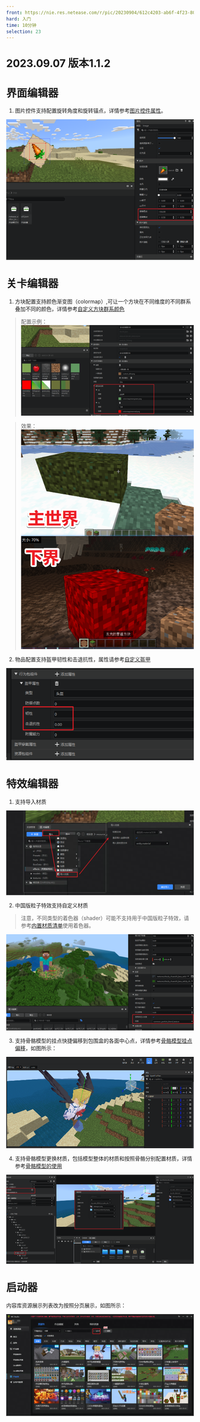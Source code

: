 ```yaml
---
front: https://nie.res.netease.com/r/pic/20230904/612c4203-ab6f-4f23-807e-ebf2f4086bf1.png
hard: 入门
time: 10分钟
selection: 23
---
```


# 2023.09.07 版本1.1.2

# 界面编辑器
1. 图片控件支持配置旋转角度和旋转锚点，详情参考[图片控件属性](../../18-界面与交互/30-UI说明文档.md#image)。

![](./images/230907/imgaerotate.png)


# 关卡编辑器
1. 方块配置支持颜色渐变图（colormap）,可让一个方块在不同维度的不同群系叠加不同的颜色，详情参考[自定义方块群系颜色](../../20-玩法开发/15-自定义游戏内容/2-自定义方块/2-功能.md#自定义方块及自定义方块模型的群系颜色)

> 配置示例：
![](./images/230907/colormapedit.png)

> 效果：
![](./images/230907/colormap.png)


2. 物品配置支持盔甲韧性和击退抗性，属性请参考[自定义盔甲](../../20-玩法开发/15-自定义游戏内容/1-自定义物品/3-自定义盔甲.md#json组件)

![](./images/230907/itemconfig.png)


# 特效编辑器

1. 支持导入材质

![](./images/230907/importmaterial.png)


2. 中国版粒子特效支持自定义材质

> 注意，不同类型的着色器（shader）可能不支持用于中国版粒子特效，请参考[内置材质清单](../../16-美术/7-材质与着色器/2-内置材质清单.md#particles-material-材质文件)使用着色器。

![](./images/230907/effectmaterial.png)




3. 支持骨骼模型的挂点快捷偏移到包围盒的各面中心点，详情参考[骨骼模型挂点偏移](../../16-美术/9-特效/10-模型导入.md#3骨骼模型挂点偏移)，如图所示：

![](./images/230907/kjpy.gif)



4. 支持骨骼模型更换材质，包括模型整体的材质和按照骨骼分别配置材质，详情参考[骨骼模型的使用](../../16-美术/6-模型和动作/04-骨骼模型的使用.md)

![](./images/230907/skeltonmodelmaterial.png)


# 启动器
内容库资源展示列表改为按照分页展示，如图所示：

![](./images/230907/contentlibtab.png)
